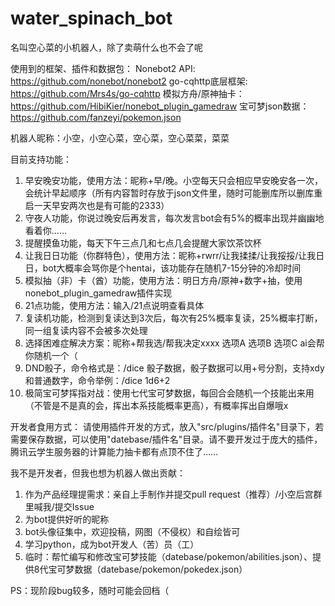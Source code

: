 # water_spinach_bot
名叫空心菜的小机器人，除了卖萌什么也不会了呢

使用到的框架、插件和数据包：
Nonebot2 API: https://github.com/nonebot/nonebot2
go-cqhttp底层框架: https://github.com/Mrs4s/go-cqhttp
模拟方舟/原神抽卡：https://github.com/HibiKier/nonebot_plugin_gamedraw
宝可梦json数据：https://github.com/fanzeyi/pokemon.json

机器人昵称：小空，小空心菜，空心菜，空心菜菜，菜菜

目前支持功能：
1. 早安晚安功能，使用方法：昵称+早/晚。小空每天只会相应早安晚安各一次，会统计早起顺序（所有内容暂时存放于json文件里，随时可能删库所以删库重启一天早安两次也是有可能的2333）
2. 守夜人功能，你说过晚安后再发言，每次发言bot会有5%的概率出现并幽幽地看着你……
3. 提醒摸鱼功能，每天下午三点几和七点几会提醒大家饮茶饮杯
4. 让我日日功能（你群特色），使用方法：昵称+rwrr/让我揉揉/让我挼挼/让我日日，bot大概率会骂你是个hentai，该功能存在随机7-15分钟的冷却时间
5. 模拟抽（非）卡（酋）功能，使用方法：明日方舟/原神+数字+抽，使用nonebot_plugin_gamedraw插件实现
6. 21点功能，使用方法：输入/21点说明查看具体
7. 复读机功能，检测到复读达到3次后，每次有25%概率复读，25%概率打断，同一组复读内容不会被多次处理
8. 选择困难症解决方案：昵称+帮我选/帮我决定xxxx 选项A 选项B 选项C ai会帮你随机一个（
9. DND骰子，命令格式是：/dice 骰子数据，骰子数据可以用+号分割，支持xdy和普通数字，命令举例：/dice 1d6+2
10. 极简宝可梦挥指对战：使用七代宝可梦数据，每回合会随机一个技能出来用（不管是不是真的会，挥出本系技能概率更高），有概率挥出自爆哦x

开发者食用方式：
请使用插件开发的方式，放入"src/plugins/插件名"目录下，若需要保存数据，可以使用"datebase/插件名"目录。请不要开发过于庞大的插件，腾讯云学生服务器的计算能力抽卡都有点顶不住了……

我不是开发者，但我也想为机器人做出贡献：
1. 作为产品经理提需求：亲自上手制作并提交pull request（推荐）/小空后宫群里喊我/提交Issue
2. 为bot提供好听的昵称
3. bot头像征集中，欢迎投稿，网图（不侵权）和自绘皆可
4. 学习python，成为bot开发人（苦）员（工）
5. 临时：帮忙编写和修改宝可梦技能（datebase/pokemon/abilities.json）、提供8代宝可梦数据（datebase/pokemon/pokedex.json）

PS：现阶段bug较多，随时可能会回档（

